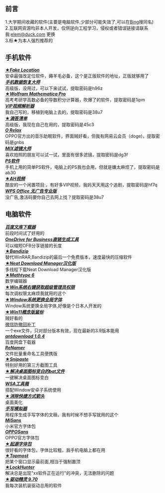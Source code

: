 ## 前言
1.大学期间收藏的软件(主要是电脑软件,少部分可能失效了,可以在<a href="https://www.bing.com">Bing</a>搜同名)  
2.互联网资源均非本人开发，仅供逆向工程学习，侵权或者错误链接请联系我:elem@duck.com 更换  
3.标★为本人强烈推荐的

## 手机软件
<a href="https://fakeloc.cc/app">★***Fake Location***</a>  
安卓最强改定位软件，薅羊毛必备，这个是正版软件的地址，正版就够用了
<br><a href="https://fudan.lanzoub.com/i8Yew086wsza"> ***手机数据恢复大师*** </a>  
高级版，没用过，可以下来试试，提取密码是h96z
<br><a href="https://fudan.lanzoub.com/ib3fZ0opunud">★***Wolfram Mathematica Pro*** </a>  
高考考研学高数必备的导数积分计算器，吹爆了的软件，提取密码是1ipm 
<br><a href="https://fudan.lanzoub.com/i8PTB04vqtof">***VIP视频解析器*** </a>  
我自己写的，移植到电脑上去的，提取密码是38u7
<br><a href="https://yxssp.lanzoui.com/b646033/?%3E">★***滴答清单***</a>  
高级版，我现在自己在用的，提取密码是45c3
<br><a href="https://fudan.lanzoub.com/ihNdE082vdgb">***O Relax***</a>  
OPPO官方出的音乐助眠软件，界面贼好看，但我有网易云会员（doge)，提取密码是gnbs
<br><a href="https://fudan.lanzoub.com/iSQd7082uote">***MIX滤镜大师***</a>  
喜欢拍照的朋友可以试一试，里面有很多滤镜，提取密码是dg3f
<br><a href="https://fudan.lanzoub.com/iYaMq082te3c">***PS软件***</a>  
手机上用的简单PS软件，电脑上的PS我也会用，但就是嫌太麻烦了，提取密码是ab30
<br><a href="https://fudan.lanzoub.com/iqwEp081sfad">★***AH视频***</a>  
酷安的一个闲置项目:，有好多VIP视频，我妈天天用这个追剧，提取密码是hf7q
<br><a href="https://fudan.lanzoub.com/i8PTB04vqtof">***WPS Office 无广告专业版***</a>  
没广告,激活码要你自己去网上找？提取密码是38u7

## 电脑软件
<a href="https://fudan.lanzoub.com/iYzZ10jc8f4j">***百度文库下载器***</a>  
前段时间试了好用的
<br><a href="https://fudan.lanzoub.com/i7HFS086ykqf">***OneDrive for Business直链生成工具***</a>  
可以缩短OFB分享链接的长度
<br><a href="https://fudan.lanzoub.com/inFbk0oz09wb">★***Bandizip***</a>  
替代WinRAR,Bandizip的最后一个免费版本，速度最快的压缩软件
<br><a href="https://fudan.lanzoub.com/iq5p60oz0nad">★***Neat Download Manager汉化版***</a>  
多线程下载Neat Download Manager汉化版
<br><a href="https://fudan.lanzoub.com/iwGe90oz11if">★***Mathtype 6***</a>  
数学编辑器
<br><a href="https://fudan.lanzoub.com/iFnh30oz19ej">★***Win系统右键获取超级管理员权限***</a>  
每次调权限太麻烦我就用的这个
<br><a href="https://fudan.lanzoub.com/iNrAm0oz2f3a">★***Window系统更换全局字体***</a>  
Window系统更换全局字体,好像是个日本人开发的
<br><a href="https://fudan.lanzoub.com/i7qsS0oz2l4h">★***Win11概念版鼠标***</a>  
贼好看的
<br><a href="https://fudan.lanzoub.com/ielZX0oz2sza">微信防撤回补丁</a>  
一个exe文件，只对部分版本有效，现在最新的3.9版本能用
<br><a href="https://fudan.lanzoub.com/iG4sK0oz39da">***antdownload 1.0.4***</a>  
百度网盘下载器
<br><a href="https://fudan.lanzoub.com/iLrLf0oz3pyh">***ReNamer***</a>  
文件批量重命名工具便携版
<br><a href="https://fudan.lanzoub.com/iInPR0oz4ina">★***Snipaste***</a>  
特别好用的第三方截图工具
<br><a href="https://fudan.lanzoub.com/iaD2o0oz4ref">★***解决桌面图标变白的bat文件***</a>  
一键解决桌面图标变白
<br><a href="https://fudan.lanzoub.com/i1Iu20oz5e3c">***WSA工具箱***</a>  
搭配Window安卓子系统使用
<br><a href="https://fudan.lanzoub.com/isfVi0oz60pg">★***消除快捷方式箭头***</a>  
桌面美化
<br><a href="https://fudan.lanzoub.com/iBZVv0oz682b">***手写模拟器***</a>  
用程序生成手写字体的文稿，我有时候不想手写就用的这个
<br><a href="https://fudan.lanzoub.com/iv9xC0oz6emh">***MiSans***</a>  
小米官方字体包
<br><a href="https://fudan.lanzoub.com/i3phi0oz6epa">***OPPOSans***</a>  
OPPO官方字体包
<br><a href="https://fudan.lanzoub.com/iR9Vi0oz6esd">★***起源字体包***</a>  
很好看的字体包，字体比较粗，我手机电脑上都在用
<br><a href="https://fudan.lanzoub.com/iYkHS0oz6e8d">★***Topmost***</a>   
把某个窗口显示最前面,相当于强制置顶
<br><a href="https://fudan.lanzoub.com/ivQxl0ozhh2b">★***LockHunter***</a>  
解决总是出现"xx软件正在运行"的冲突，无法删除的问题
<br><a href="https://fudan.lanzoub.com/irwy60ozhmwb">★***驱动精灵 9.70***</a>  
我每次装机装驱动总用的软件

